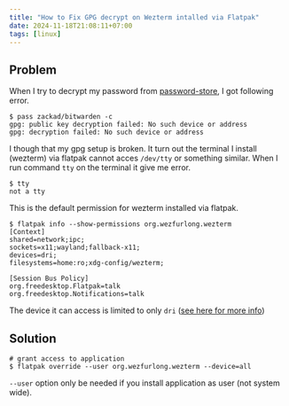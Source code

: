 ```yaml
---
title: "How to Fix GPG decrypt on Wezterm intalled via Flatpak"
date: 2024-11-18T21:08:11+07:00
tags: [linux]
---
```


## Problem
When I try to decrypt my password from [password-store](https://www.passwordstore.org/), I got following error.
```shell
$ pass zackad/bitwarden -c
gpg: public key decryption failed: No such device or address
gpg: decryption failed: No such device or address
```

I though that my gpg setup is broken. It turn out the terminal I install (wezterm) via flatpak cannot acces `/dev/tty` or something similar. When I run command `tty` on the terminal it give me error.
```shell
$ tty
not a tty
```

This is the default permission for wezterm installed via flatpak.
```shell
$ flatpak info --show-permissions org.wezfurlong.wezterm
[Context]
shared=network;ipc;
sockets=x11;wayland;fallback-x11;
devices=dri;
filesystems=home:ro;xdg-config/wezterm;

[Session Bus Policy]
org.freedesktop.Flatpak=talk
org.freedesktop.Notifications=talk
```
The device it can access is limited to only `dri` ([see here for more info](https://docs.flatpak.org/en/latest/sandbox-permissions.html#device-access))

## Solution
```shell
# grant access to application
$ flatpak override --user org.wezfurlong.wezterm --device=all
```
`--user` option only be needed if you install application as user (not system wide).
